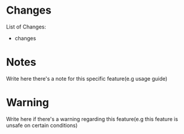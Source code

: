 # Changes

List of Changes:
 - changes


# Notes
Write here there's a note for this specific feature(e.g usage guide)

# Warning
Write here if there's a warning regarding this feature(e.g this feature is unsafe on certain conditions)

